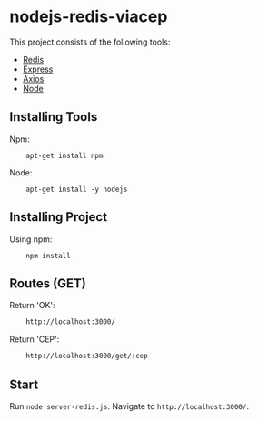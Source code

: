 # nodejs-redis-viacep
This project consists of the following tools:
 - [Redis](https://github.com/NodeRedis/node-redis)
 - [Express](https://github.com/expressjs/express)
 - [Axios](https://github.com/axios/axios)
 - [Node](https://github.com/nodejs/node)

## Installing Tools
Npm:
```npm
    apt-get install npm 
```
Node:
```npm
    apt-get install -y nodejs 
```

## Installing Project
Using npm:
```npm
    npm install
```

## Routes (GET)
Return 'OK':
```txt
    http://localhost:3000/
```
Return 'CEP':
```txt
    http://localhost:3000/get/:cep
```

## Start
Run `node server-redis.js`. Navigate to `http://localhost:3000/`.

